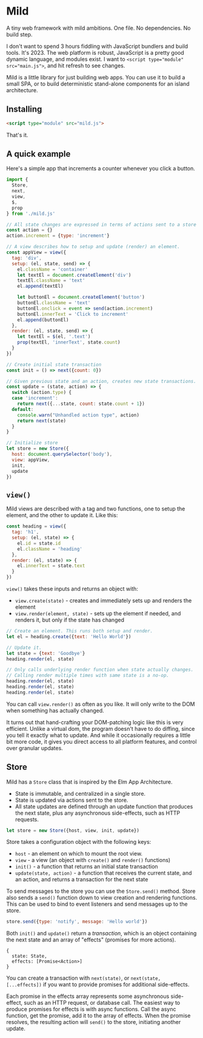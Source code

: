 # Mild

A tiny web framework with mild ambitions. One file. No dependencies. No build step.

I don't want to spend 3 hours fiddling with JavaScript bundlers and build tools. It's 2023. The web platform is robust, JavaScript is a pretty good dynamic language, and modules exist. I want to `<script type="module" src="main.js">`, and hit refresh to see changes.

Mild is a little library for just building web apps. You can use it to build a small SPA, or to build deterministic stand-alone components for an island architecture.

## Installing

```html
<script type="module" src="mild.js">
```

That's it.

## A quick example

Here's a simple app that increments a counter whenever you click a button.

```js
import {
  Store,
  next,
  view,
  $,
  prop
} from './mild.js'

// All state changes are expressed in terms of actions sent to a store
const action = {}
action.increment = {type: 'increment'}

// A view describes how to setup and update (render) an element.
const appView = view({
  tag: 'div',
  setup: (el, state, send) => {
    el.className = 'container'
    let textEl = document.createElement('div')
    textEl.className = 'text'
    el.append(textEl)

    let buttonEl = document.createElement('button')
    buttonEl.className = 'text'
    buttonEl.onclick = event => send(action.increment)
    buttonEl.innerText = 'Click to increment'
    el.append(buttonEl)
  },
  render: (el, state, send) => {
    let textEl = $(el, '.text')
    prop(textEl, 'innerText', state.count)
  }
})

// Create initial state transaction
const init = () => next({count: 0})

// Given previous state and an action, creates new state transactions.
const update = (state, action) => {
  switch (action.type) {
  case 'increment':
    return next({...state, count: state.count + 1})
  default:
    console.warn("Unhandled action type", action)
    return next(state)
  }
}

// Initialize store
let store = new Store({
  host: document.querySelector('body'),
  view: appView,
  init,
  update
})
```

## `view()`

Mild views are described with a tag and two functions, one to setup the element, and the other to update it. Like this:

```js
const heading = view({
  tag: 'h1',
  setup: (el, state) => {
    el.id = state.id
    el.className = 'heading'
  },
  render: (el, state) => {
    el.innerText = state.text
  }
})
```

`view()` takes these inputs and returns an object with:

- `view.create(state)` - creates and immediately sets up and renders the element
- `view.render(element, state)` - sets up the element if needed, and renders it, but only if the state has changed

```js
// Create an element. This runs both setup and render.
let el = heading.create({text: 'Hello World'})

// Update it.
let state = {text: 'Goodbye'}
heading.render(el, state)

// Only calls underlying render function when state actually changes.
// Calling render multiple times with same state is a no-op.
heading.render(el, state)
heading.render(el, state)
heading.render(el, state)
```

You can call `view.render()` as often as you like. It will only write to the DOM when something has actually changed.

It turns out that hand-crafting your DOM-patching logic like this is very efficient. Unlike a virtual dom, the program doesn't have to do diffing, since you tell it exactly what to update. And while it occasionally requires a little bit more code, it gives you direct access to all platform features, and control over granular updates.

## Store

Mild has a `Store` class that is inspired by the Elm App Architecture.

- State is immutable, and centralized in a single store.
- State is updated via actions sent to the store.
- All state updates are defined through an update function that produces the next state, plus any asynchronous side-effects, such as HTTP requests.

```js
let store = new Store({host, view, init, update})
```

Store takes a configuration object with the following keys:

- `host` - an element on which to mount the root view.
- `view` - a view (an object with `create()` and `render()` functions)
- `init()` - a function that returns an initial state transaction
- `update(state, action)` - a function that receives the current state, and an action, and returns a transaction for the next state

To send messages to the store you can use the `Store.send()` method. Store also sends a `send()` function down to view creation and rendering functions. This can be used to bind to event listeners and send messages up to the store.

```js
store.send({type: 'notify', message: 'Hello world'})
```

Both `init()` and `update()` return a _transaction_, which is an object containing the next state and an array of "effects" (promises for more actions).

```
{
  state: State,
  effects: [Promise<Action>]
}
```

You can create a transaction with `next(state)`, or `next(state, [...effects])` if you want to provide promises for additional side-effects.

Each promise in the effects array represents some asynchronous side-effect, such as an HTTP request, or database call. The easiest way to produce promises for effects is with async functions. Call the async function, get the promise, add it to the array of effects. When the promise resolves, the resulting action will `send()` to the store, initiating another update.